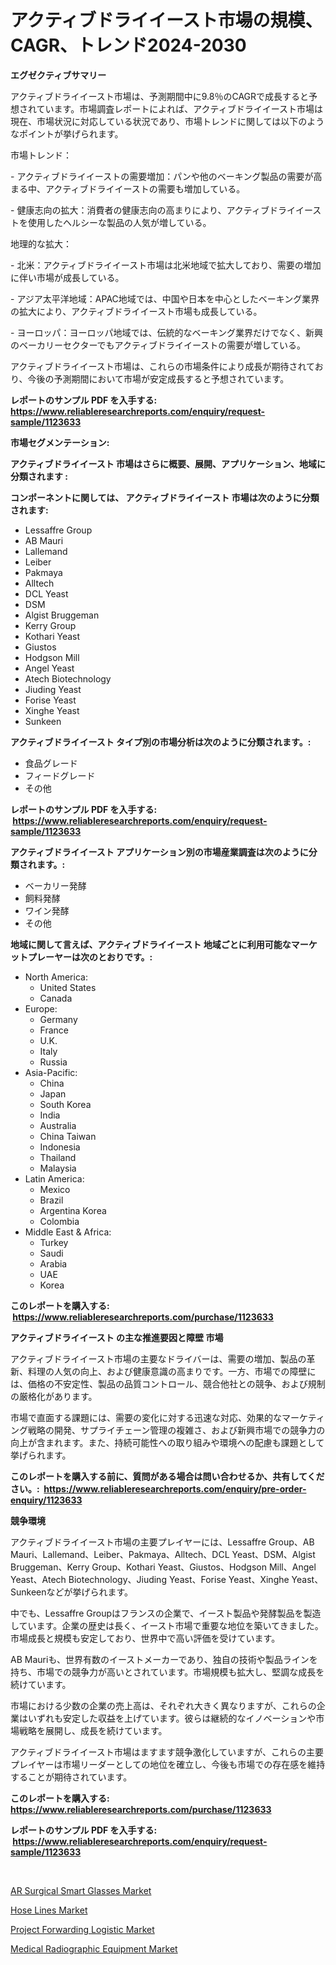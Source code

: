 <p><h1>アクティブドライイースト市場の規模、CAGR、トレンド2024-2030</h1></p><p><strong>エグゼクティブサマリー</strong></p>
<p><p>アクティブドライイースト市場は、予測期間中に9.8％のCAGRで成長すると予想されています。市場調査レポートによれば、アクティブドライイースト市場は現在、市場状況に対応している状況であり、市場トレンドに関しては以下のようなポイントが挙げられます。</p><p>市場トレンド：</p><p>- アクティブドライイーストの需要増加：パンや他のベーキング製品の需要が高まる中、アクティブドライイーストの需要も増加している。</p><p>- 健康志向の拡大：消費者の健康志向の高まりにより、アクティブドライイーストを使用したヘルシーな製品の人気が増している。</p><p>地理的な拡大：</p><p>- 北米：アクティブドライイースト市場は北米地域で拡大しており、需要の増加に伴い市場が成長している。</p><p>- アジア太平洋地域：APAC地域では、中国や日本を中心としたベーキング業界の拡大により、アクティブドライイースト市場も成長している。</p><p>- ヨーロッパ：ヨーロッパ地域では、伝統的なベーキング業界だけでなく、新興のベーカリーセクターでもアクティブドライイーストの需要が増している。</p><p>アクティブドライイースト市場は、これらの市場条件により成長が期待されており、今後の予測期間において市場が安定成長すると予想されています。</p></p>
<p><strong>レポートのサンプル PDF を入手する: <a href="https://www.reliableresearchreports.com/enquiry/request-sample/1123633">https://www.reliableresearchreports.com/enquiry/request-sample/1123633</a></strong></p>
<p><strong>市場セグメンテーション:</strong></p>
<p><strong> アクティブドライイースト 市場はさらに概要、展開、アプリケーション、地域に分類されます :</strong></p>
<p><strong>コンポーネントに関しては、 アクティブドライイースト 市場は次のように分類されます: &nbsp;</strong></p>
<p><ul><li>Lessaffre Group</li><li>AB Mauri</li><li>Lallemand</li><li>Leiber</li><li>Pakmaya</li><li>Alltech</li><li>DCL Yeast</li><li>DSM</li><li>Algist Bruggeman</li><li>Kerry Group</li><li>Kothari Yeast</li><li>Giustos</li><li>Hodgson Mill</li><li>Angel Yeast</li><li>Atech Biotechnology</li><li>Jiuding Yeast</li><li>Forise Yeast</li><li>Xinghe Yeast</li><li>Sunkeen</li></ul></p>
<p><strong> アクティブドライイースト タイプ別の市場分析は次のように分類されます。:</strong></p>
<p><ul><li>食品グレード</li><li>フィードグレード</li><li>その他</li></ul></p>
<p><strong>レポートのサンプル PDF を入手する: &nbsp;<a href="https://www.reliableresearchreports.com/enquiry/request-sample/1123633">https://www.reliableresearchreports.com/enquiry/request-sample/1123633</a></strong></p>
<p><strong> アクティブドライイースト アプリケーション別の市場産業調査は次のように分類されます。:</strong></p>
<p><ul><li>ベーカリー発酵</li><li>飼料発酵</li><li>ワイン発酵</li><li>その他</li></ul></p>
<p><strong>地域に関して言えば、アクティブドライイースト 地域ごとに利用可能なマーケットプレーヤーは次のとおりです。:</strong></p>
<p><ul>
    <li>
        North America:
        <ul>
            <li>United States</li>
            <li>Canada</li>
        </ul>
    </li>
    <li>
        Europe:
        <ul>
            <li>Germany</li>
            <li>France</li>
            <li>U.K.</li>
            <li>Italy</li>
            <li>Russia</li>
        </ul>
    </li>
    <li>
        Asia-Pacific:
        <ul>
            <li>China</li>
            <li>Japan</li>
            <li>South Korea</li>
            <li>India</li>
            <li>Australia</li>
            <li>China Taiwan</li>
            <li>Indonesia</li>
            <li>Thailand</li>
            <li>Malaysia</li>
        </ul>
    </li>
    <li>
        Latin America:
        <ul>
            <li>Mexico</li>
            <li>Brazil</li>
            <li>Argentina Korea</li>
            <li>Colombia</li>
        </ul>
    </li>
    <li>
        Middle East & Africa:
        <ul>
            <li>Turkey</li>
            <li>Saudi</li>
            <li>Arabia</li>
            <li>UAE</li>
            <li>Korea</li>
        </ul>
    </li>
    </ul></p>
<p><strong>このレポートを購入する: &nbsp;<a href="https://www.reliableresearchreports.com/purchase/1123633">https://www.reliableresearchreports.com/purchase/1123633</a></strong></p>
<p><strong>アクティブドライイースト の主な推進要因と障壁 市場</strong></p>
<p><p>アクティブドライイースト市場の主要なドライバーは、需要の増加、製品の革新、料理の人気の向上、および健康意識の高まりです。一方、市場での障壁には、価格の不安定性、製品の品質コントロール、競合他社との競争、および規制の厳格化があります。</p><p>市場で直面する課題には、需要の変化に対する迅速な対応、効果的なマーケティング戦略の開発、サプライチェーン管理の複雑さ、および新興市場での競争力の向上が含まれます。また、持続可能性への取り組みや環境への配慮も課題として挙げられます。</p></p>
<p><strong>このレポートを購入する前に、質問がある場合は問い合わせるか、共有してください。:&nbsp; <a href="https://www.reliableresearchreports.com/enquiry/pre-order-enquiry/1123633">https://www.reliableresearchreports.com/enquiry/pre-order-enquiry/1123633</a></strong></p>
<p><strong>競争環境</strong></p>
<p><p>アクティブドライイースト市場の主要プレイヤーには、Lessaffre Group、AB Mauri、Lallemand、Leiber、Pakmaya、Alltech、DCL Yeast、DSM、Algist Bruggeman、Kerry Group、Kothari Yeast、Giustos、Hodgson Mill、Angel Yeast、Atech Biotechnology、Jiuding Yeast、Forise Yeast、Xinghe Yeast、Sunkeenなどが挙げられます。</p><p>中でも、Lessaffre Groupはフランスの企業で、イースト製品や発酵製品を製造しています。企業の歴史は長く、イースト市場で重要な地位を築いてきました。市場成長と規模も安定しており、世界中で高い評価を受けています。</p><p>AB Mauriも、世界有数のイーストメーカーであり、独自の技術や製品ラインを持ち、市場での競争力が高いとされています。市場規模も拡大し、堅調な成長を続けています。</p><p>市場における少数の企業の売上高は、それぞれ大きく異なりますが、これらの企業はいずれも安定した収益を上げています。彼らは継続的なイノベーションや市場戦略を展開し、成長を続けています。</p><p>アクティブドライイースト市場はますます競争激化していますが、これらの主要プレイヤーは市場リーダーとしての地位を確立し、今後も市場での存在感を維持することが期待されています。</p></p>
<p><strong>このレポートを購入する: &nbsp; <a href="https://www.reliableresearchreports.com/purchase/1123633">https://www.reliableresearchreports.com/purchase/1123633</a></strong></p>
<p><strong>レポートのサンプル PDF を入手する: &nbsp;<a href="https://www.reliableresearchreports.com/enquiry/request-sample/1123633">https://www.reliableresearchreports.com/enquiry/request-sample/1123633</a></strong><strong></strong></p>
<p>&nbsp;</p>
<p><p><a href="https://view.publitas.com/reportprime-1/ar-surgical-smart-glasses-market-research-report-provides-thorough-industry-overview-which-offers-an-in-depth-analysis-of-product-trends-and-new-market-divisions/">AR Surgical Smart Glasses Market</a></p><p><a href="https://github.com/Sherrillcrooksxa8i18ucf2m/Market-Research-Report-List-1/blob/main/hose-lines-market.md">Hose Lines Market</a></p><p><a href="https://lydian-appliance-61d.notion.site/Project-Forwarding-Logistic-Market-Size-Growth-and-Forecast-from-2024-2031-9775213b24264e49bffc61e995782288">Project Forwarding Logistic Market</a></p><p><a href="https://view.publitas.com/reportprime-1/medical-radiographic-equipment-market-with-the-goal-of-estimating-the-market-size-and-future-growth-potential-of-various-market-segments-based-on-component-applications-end-user-and-region/">Medical Radiographic Equipment Market</a></p></p>